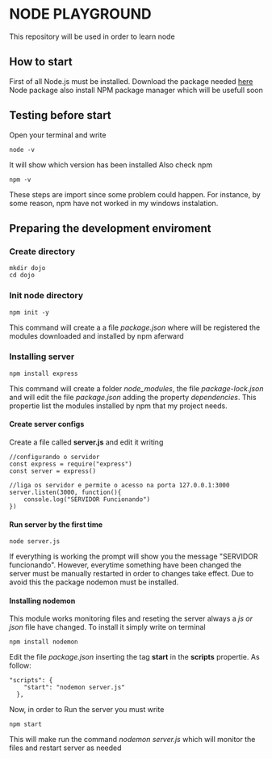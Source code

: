 # NODE PLAYGROUND
This repository will be used in order to learn node

## How to start
First of all Node.js must be installed. 
Download the package needed [here](https://nodejs.org/en/)
Node package also install NPM package manager which will be usefull soon

## Testing before start
Open your terminal and write
```
node -v
```
It will show which version has been installed
Also check npm
```
npm -v
```
These steps are import since some problem could happen. For instance, by some reason, npm have not worked in my windows instalation.

## Preparing the development enviroment
### Create directory
```
mkdir dojo
cd dojo
```
### Init node directory
```
npm init -y
```
This command will create a a file *package.json* where will be registered the modules downloaded and installed by npm aferward

### Installing server
```
npm install express
```
This command will create a folder *node_modules*, the file *package-lock.json* and will edit the file *package.json* adding the property *dependencies*. This propertie list the modules installed by npm that my project needs.


#### Create server configs
Create a file called **server.js** and edit it writing
```
//configurando o servidor
const express = require("express")
const server = express()

//liga os servidor e permite o acesso na porta 127.0.0.1:3000
server.listen(3000, function(){
    console.log("SERVIDOR Funcionando")
})
```


#### Run server by the first time
```
node server.js
```
If everything is working the prompt will show you the message "SERVIDOR funcionando".
However, everytime something have been changed the server must be manually restarted in order to changes take effect. Due to avoid this the package nodemon must be installed.


#### Installing nodemon
This module works monitoring files and reseting the server always a *js or json* file have changed. To install it simply write on terminal
```
npm install nodemon
```
Edit the file *package.json* inserting the tag **start** in the **scripts** propertie. As follow:
```
"scripts": {
    "start": "nodemon server.js"
  },
 ```
 Now, in order to Run the server you must write
 ```
 npm start
 ```
 This will make run the command *nodemon server.js* which will monitor the files and restart server as needed
 






